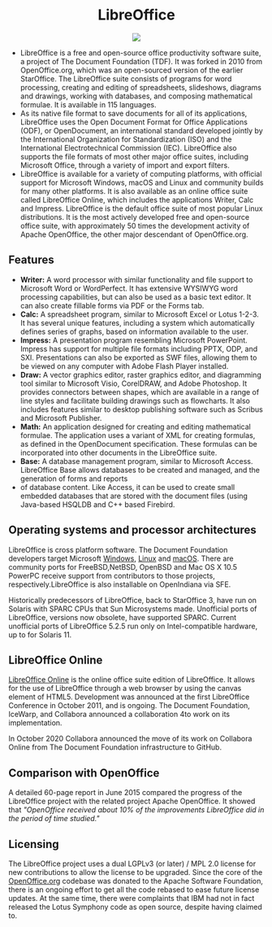 <h1 align="center">LibreOffice</h1>

<p align="center">
  <img src="https://i0.wp.com/itsfoss.com/wp-content/uploads/2017/12/LibreOffice-logo.jpeg?fit=800%2C450&ssl=1">
</p>

- LibreOffice is a free and open-source office productivity software suite, a project of The Document Foundation (TDF). It was forked in 2010 from OpenOffice.org, which was an
open-sourced version of the earlier StarOffice. The LibreOffice suite consists of programs for word processing, creating and editing of spreadsheets, slideshows, diagrams and 
drawings, working with databases, and composing mathematical formulae. It is available in 115 languages.
- As its native file format to save documents for all of its applications, LibreOffice uses the Open Document Format for Office Applications (ODF), or OpenDocument, an
international standard developed jointly by the International Organization for Standardization (ISO) and the International Electrotechnical Commission (IEC). LibreOffice also
supports the file formats of most other major office suites, including Microsoft Office, through a variety of import and export filters.
- LibreOffice is available for a variety of computing platforms, with official support for Microsoft Windows, macOS and Linux and community builds for many other platforms. 
It is also available as an online office suite called LibreOffice Online, which includes the applications Writer, Calc and Impress. LibreOffice is the default office suite of 
most popular Linux distributions. It is the most actively developed free and open-source office suite, with approximately 50 times the development activity of 
Apache OpenOffice, the other major descendant of OpenOffice.org.


## Features
- **Writer:**	A word processor with similar functionality and file support to Microsoft Word or WordPerfect. It has extensive WYSIWYG word processing capabilities, but can also 
be used as a basic text editor. It can also create fillable forms via PDF or the Forms tab.
- **Calc:** A spreadsheet program, similar to Microsoft Excel or Lotus 1-2-3. It has several unique features, including a system which automatically defines series of graphs,
based on information available to the user.
- **Impress:**	A presentation program resembling Microsoft PowerPoint. Impress has support for multiple file formats including PPTX, ODP, and SXI. Presentations can also be 
exported as SWF files, allowing them to be viewed on any computer with Adobe Flash Player installed.
- **Draw:**	A vector graphics editor, raster graphics editor, and diagramming tool similar to Microsoft Visio, CorelDRAW, and Adobe Photoshop. It provides connectors between
shapes, which are available in a range of line styles and facilitate building drawings such as flowcharts. It also includes features similar to desktop publishing software
such as Scribus and Microsoft Publisher.
- **Math:**	An application designed for creating and editing mathematical formulae. The application uses a variant of XML for creating formulas, as defined in the OpenDocument
specification. These formulas can be incorporated into other documents in the LibreOffice suite.
-	**Base:**	A database management program, similar to Microsoft Access. LibreOffice Base allows databases to be created and managed, and the generation of forms and reports 
-	of database content. Like Access, it can be used to create small embedded databases that are stored with the document files (using Java-based HSQLDB and C++ based Firebird.

## Operating systems and processor architectures
LibreOffice is cross platform software. The Document Foundation developers target Microsoft [Windows](https://www.libreoffice.org/download/download/?type=win-x86_64&version=7.2.1&lang=en-GB), [Linux](https://www.libreoffice.org/download/download/?type=rpm-x86_64&version=7.2.1&lang=en-GB) and [macOS](https://www.libreoffice.org/download/download/?type=mac-x86_64&version=7.1.6&lang=en-GB).
There are community ports for FreeBSD,NetBSD, OpenBSD and Mac OS X 10.5 PowerPC receive support from contributors to those projects, respectively.LibreOffice is also installable
on OpenIndiana via SFE.

Historically predecessors of LibreOffice, back to StarOffice 3, have run on Solaris with SPARC CPUs that Sun Microsystems made. Unofficial ports of 
LibreOffice, versions now obsolete, have supported SPARC. Current unofficial ports of LibreOffice 5.2.5 run only on Intel-compatible hardware, up to for Solaris 11.

## LibreOffice Online
[LibreOffice Online](https://www.libreoffice.org/download/libreoffice-online/) is the online office suite edition of LibreOffice. It allows for the use of LibreOffice through a web browser by using the canvas element of HTML5.
Development was announced at the first LibreOffice Conference in October 2011, and is ongoing. The Document Foundation, IceWarp, and Collabora announced a collaboration
4to work on its implementation. 

In October 2020 Collabora announced the move of its work on Collabora Online from The Document Foundation infrastructure to GitHub.

## Comparison with OpenOffice
A detailed 60-page report in June 2015 compared the progress of the LibreOffice project with the related project Apache OpenOffice. It showed that *"OpenOffice received
about 10% of the improvements LibreOffice did in the period of time studied."*

## Licensing
The LibreOffice project uses a dual LGPLv3 (or later) / MPL 2.0 license for new contributions to allow the license to be upgraded. Since the core of the [OpenOffice.org](https://www.openoffice.org/)
codebase was donated to the Apache Software Foundation, there is an ongoing effort to get all the code rebased to ease future license updates. At the same time, there were 
complaints that IBM had not in fact released the Lotus Symphony code as open source, despite having claimed to. 


